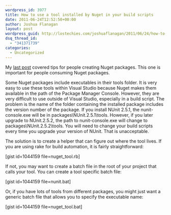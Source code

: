 ```yaml
---
wordpress_id: 3977
title: How to use a tool installed by Nuget in your build scripts
date: 2011-06-24T12:52:50+00:00
author: Joshua Flanagan
layout: post
wordpress_guid: http://lostechies.com/joshuaflanagan/2011/06/24/how-to-use-a-tool-installed-by-nuget-in-your-build-scripts/
dsq_thread_id:
  - "341371739"
categories:
  - Uncategorized
---
```

My [last post](http://lostechies.com/joshuaflanagan/2011/06/23/tips-for-building-nuget-packages/) covered tips for people creating Nuget packages. This one is important for people consuming Nuget packages. 

Some Nuget packages include executables in their tools folder. It is very easy to use these tools within Visual Studio because Nuget makes them available in the path of the Package Manager Console. However, they are very difficult to use outside of Visual Studio, especially in a build script. The problem is the name of the folder containing the installed package includes the version number of the package. If you install NUnit 2.5.1, the nunit-console.exe will be in packages\NUnit.2.5.1\tools. However, if you later upgrade to NUnit.2.5.2, the path to nunit-console.exe will change to packages\NUnit.2.5.2\tools. You will need to change your build scripts every time you upgrade your version of NUnit. That is unacceptable.

The solution is to create a helper that can figure out where the tool lives. If you are using rake for build automation, it is fairly straightforward:

[gist id=1044159 file=nuget_tool.rb]

If not, you may want to create a batch file in the root of your project that calls your tool. You can create a tool specific batch file:

[gist id=1044159 file=nunit.bat]

Or, if you have lots of tools from different packages, you might just want a generic batch file that allows you to specify the executable name:

[gist id=1044159 file=nuget_tool.bat]